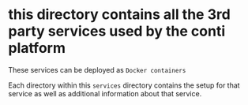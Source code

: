 
# this directory contains all the 3rd party services used by the conti platform

These services can be deployed as `Docker containers`

Each directory within this `services` directory contains the setup for that service as well as additional information about that service.

